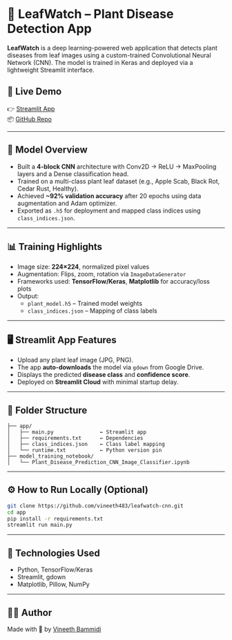 
# 🌿 LeafWatch – Plant Disease Detection App

**LeafWatch** is a deep learning-powered web application that detects plant diseases from leaf images using a custom-trained Convolutional Neural Network (CNN). The model is trained in Keras and deployed via a lightweight Streamlit interface.

## 🚀 Live Demo  
👉 [Streamlit App](https://vineeth-483.streamlit.app/)  
📦 [GitHub Repo](https://github.com/vineeth483/leafwatch-cnn)

---

## 🧠 Model Overview
- Built a **4-block CNN** architecture with Conv2D → ReLU → MaxPooling layers and a Dense classification head.
- Trained on a multi-class plant leaf dataset (e.g., Apple Scab, Black Rot, Cedar Rust, Healthy).
- Achieved **~92% validation accuracy** after 20 epochs using data augmentation and Adam optimizer.
- Exported as `.h5` for deployment and mapped class indices using `class_indices.json`.

---

## 📊 Training Highlights
- Image size: **224×224**, normalized pixel values  
- Augmentation: Flips, zoom, rotation via `ImageDataGenerator`  
- Frameworks used: **TensorFlow/Keras**, **Matplotlib** for accuracy/loss plots  
- Output:  
  - `plant_model.h5` – Trained model weights  
  - `class_indices.json` – Mapping of class labels  

---

## 🖥️ Streamlit App Features
- Upload any plant leaf image (JPG, PNG).  
- The app **auto-downloads** the model via `gdown` from Google Drive.  
- Displays the predicted **disease class** and **confidence score**.  
- Deployed on **Streamlit Cloud** with minimal startup delay.

---

## 📁 Folder Structure
```
├── app/
│   ├── main.py               ← Streamlit app
│   ├── requirements.txt      ← Dependencies
│   ├── class_indices.json    ← Class label mapping
│   └── runtime.txt           ← Python version pin
├── model_training_notebook/
│   └── Plant_Disease_Prediction_CNN_Image_Classifier.ipynb
```

---

## ⚙️ How to Run Locally (Optional)
```bash
git clone https://github.com/vineeth483/leafwatch-cnn.git
cd app
pip install -r requirements.txt
streamlit run main.py
```

---

## 📌 Technologies Used
- Python, TensorFlow/Keras  
- Streamlit, gdown  
- Matplotlib, Pillow, NumPy  

---

## 🧑‍💻 Author
Made with 🌱 by [Vineeth Bammidi](https://github.com/vineeth483)
